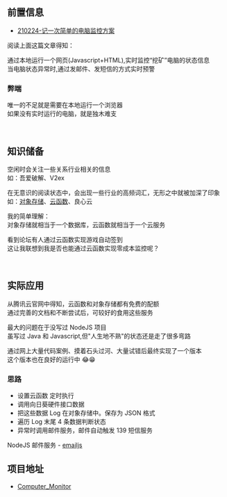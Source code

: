 ## 前置信息

- [210224-记一次简单的电脑监控方案](https://hz-cool.github.io/Notes/%E5%A5%87%E6%80%9D%E5%A6%99%E6%83%B3/210224-%E8%AE%B0%E4%B8%80%E6%AC%A1%E7%AE%80%E5%8D%95%E7%9A%84%E7%94%B5%E8%84%91%E7%9B%91%E6%8E%A7%E6%96%B9%E6%A1%88)

阅读上面这篇文章得知：

通过本地运行一个网页(Javascript+HTML),实时监控“挖矿”电脑的状态信息
<br>
当电脑状态异常时,通过发邮件、发短信的方式实时预警

### 弊端

唯一的不足就是需要在本地运行一个浏览器
<br>
如果没有实时运行的电脑，就是独木难支

<br>

## 知识储备

空闲时会关注一些关系行业相关的信息
<br>
如：吾爱破解、V2ex

在无意识的阅读状态中，会出现一些行业的高频词汇，无形之中就被加深了印象
<br>
如：[对象存储](https://cloud.tencent.com/document/product/436)、[云函数](https://cloud.tencent.com/document/product/583)、良心云

我的简单理解：
<br>
对象存储就相当于一个数据库，云函数就相当于一个云服务

看到论坛有人通过云函数实现游戏自动签到
<br>
这让我联想到我是否也能通过云函数实现零成本监控呢？

<br>

## 实际应用

从腾讯云官网中得知，云函数和对象存储都有免费的配额
<br>
通过完善的文档和不断尝试后，可较好的食用这些服务

最大的问题在于没写过 NodeJS 项目
<br>
虽写过 Java 和 Javascript,但"人生地不熟"的状态还是走了很多弯路

通过网上大量代码案例、摸着石头过河、大量试错后最终实现了一个版本
<br>
这个版本也在良好的运行中 😂😁

### 思路

- 设置云函数 定时执行
- 调用向日葵硬件接口数据
- 把这些数据 Log 在对象存储中。保存为 JSON 格式
- 遍历 Log 末尾 4 条数据判断状态
- 异常时调用邮件服务，邮件自动触发 139 短信服务

NodeJS 邮件服务 - [emailjs](https://www.npmjs.com/package/emailjs)

## 项目地址

- [Computer_Monitor](https://github.com/Hz-Cool/Computer_Monitor)

